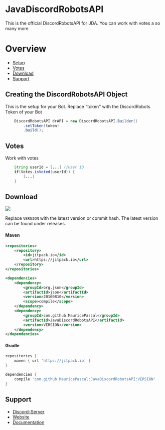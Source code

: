 # JavaDiscordRobotsAPI
This is the official DiscordRobotsAPI for JDA. You can work with votes a so many more

# Overview
* [Setup](https://github.com/MauricePascal/JavaDiscordRobotsAPI/blob/master/README.md#creating-the-discordrobotsapi-object)
* [Votes](https://github.com/MauricePascal/JavaDiscordRobotsAPI/blob/master/README.md#votes)
* [Download](https://github.com/MauricePascal/JavaDiscordRobotsAPI/blob/master/README.md#download)
* [Support](https://github.com/MauricePascal/JavaDiscordRobotsAPI/blob/master/README.md#support)

## Creating the DiscordRobotsAPI Object
This is the setup for your Bot. Replace "token" with the DiscordRobots Token of your Bot
 
```java
    DiscordRobotsAPI drAPI = new DiscordRobotsAPI.Builder()
        .setToken(token)
        .build();
```

## Votes
Work with votes

```java
    String userId = [...] //User ID
    if(Votes.isVoted(userId)) {
        [...]
    }
```

## Download
[![](https://jitpack.io/v/MauricePascal/JavaDiscordRobotsAPI.svg)](https://jitpack.io/#MauricePascal/JavaDiscordRobotsAPI)

Replace `VERSION` with the latest version or commit hash. The latest version can be found under releases.

#### Maven

```xml
<repositories>
    <repository>
        <id>jitpack.io</id>
        <url>https://jitpack.io</url>
    </repository>
</repositories>
```
```xml
<dependencies>
    <dependency>
        <groupId>org.json</groupId>
        <artifactId>json</artifactId>
        <version>20160810</version>
        <scope>compile</scope>
    </dependency>
    <dependency>
        <groupId>com.github.MauricePascal</groupId>
        <artifactId>JavaDiscordRobotsAPI</artifactId>
        <version>VERSION</version>
    </dependency>
</dependencies>
```

#### Gradle 
```gradle
repositories {
    maven { url 'https://jitpack.io' }
}
```
```gradle
dependencies {
    compile 'com.github.MauricePascal:JavaDiscordRobotsAPI:VERSION'
}
```

## Support
* [Discord-Server](https://discord.gg/ExCrcDX)
* [Website](https://www.keksstudios.tk/discordrobots)
* [Documentation](#)
